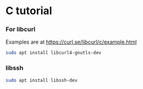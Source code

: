 # C tutorial


### For libcurl

Examples are at 
https://curl.se/libcurl/c/example.html

```sh
sudo apt install libcurl4-gnutls-dev
```

### libssh

```sh
sudo apt install libssh-dev
```
